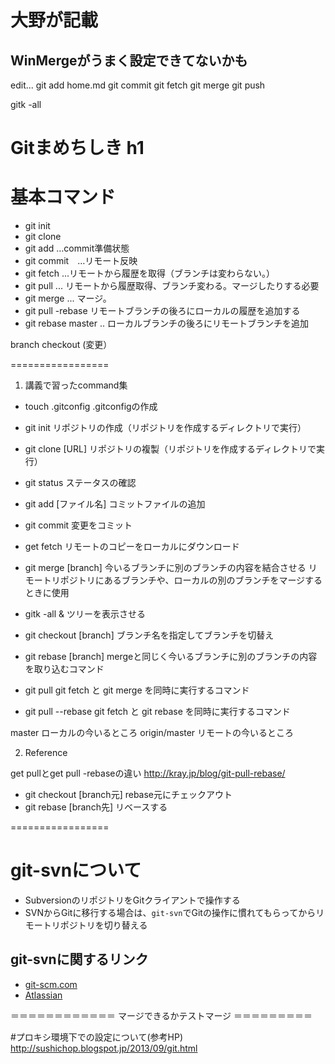 # 大野が記載
## WinMergeがうまく設定できてないかも

edit...
git add home.md
git commit
git fetch
git merge
git push


gitk -all

# Gitまめちしき h1

# 基本コマンド
* git init
* git clone
* git add    …commit準備状態
* git commit　…リモート反映
* git fetch ...リモートから履歴を取得（ブランチは変わらない。）
* git pull ... リモートから履歴取得、ブランチ変わる。マージしたりする必要
* git merge ... マージ。
* git pull -rebase リモートブランチの後ろにローカルの履歴を追加する
* git rebase master .. ローカルブランチの後ろにリモートブランチを追加

branch
checkout
(変更）


=================
1. 講義で習ったcommand集

 - touch .gitconfig			.gitconfigの作成
 - git init					リポジトリの作成（リポジトリを作成するディレクトリで実行）
 - git clone [URL]			リポジトリの複製（リポジトリを作成するディレクトリで実行）
 - git status				ステータスの確認
 
 - git add [ファイル名]		コミットファイルの追加
 - git commit				変更をコミット
 - get fetch				リモートのコピーをローカルにダウンロード
 - git merge [branch]		今いるブランチに別のブランチの内容を結合させる
 							リモートリポジトリにあるブランチや、ローカルの別のブランチをマージするときに使用
 							
 - gitk -all &				ツリーを表示させる
 - git checkout [branch]	ブランチ名を指定してブランチを切替え
 - git rebase [branch]		mergeと同じく今いるブランチに別のブランチの内容を取り込むコマンド

 - git pull					git fetch と git merge を同時に実行するコマンド
 - git pull --rebase		git fetch と git rebase を同時に実行するコマンド
 
 master						ローカルの今いるところ
 origin/master				リモートの今いるところ
 

2. Reference

get pullとget pull -rebaseの違い
http://kray.jp/blog/git-pull-rebase/

 - git checkout [branch元] 	rebase元にチェックアウト
 - git rebase [branch先]	リベースする

=================


# git-svnについて
* SubversionのリポジトリをGitクライアントで操作する
* SVNからGitに移行する場合は、```git-svn```でGitの操作に慣れてもらってからリモートリポジトリを切り替える
## git-svnに関するリンク
* [git-scm.com](https://git-scm.com/book/ja/v1/Git%E3%81%A8%E3%81%9D%E3%81%AE%E4%BB%96%E3%81%AE%E3%82%B7%E3%82%B9%E3%83%86%E3%83%A0%E3%81%AE%E9%80%A3%E6%90%BA-Git-%E3%81%A8-Subversion)
* [Atlassian](https://www.atlassian.com/ja/git/migration)

＝＝＝＝＝＝＝＝＝＝＝＝
マージできるかテストマージ
＝＝＝＝＝＝＝＝＝

#プロキシ環境下での設定について(参考HP)
http://sushichop.blogspot.jp/2013/09/git.html

